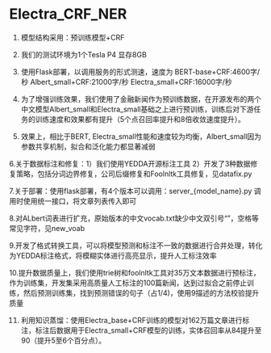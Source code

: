 # Electra_CRF_NER
1. 模型结构采用：预训练模型+CRF

2. 我们的测试环境为1个Tesla P4 显存8GB

3. 使用Flask部署，以调用服务的形式测速，速度为 BERT-base+CRF:4600字/秒 Albert_small+CRF:21000字/秒 Electra_small+CRF:16000字/秒

4. 为了增强训练效果，我们使用了金融新闻作为预训练数据，在开源发布的两个中文模型Albert_small和Electra_small基础之上进行预训练，训练后对下游任务的训练速度和效果都有提升（5个点召回率提升和8倍收敛速度提升）。

5. 效果上，相比于BERT, Electra_small性能和速度较为均衡，Albert_small因为参数共享机制，拟合和泛化能力都显著减弱

 6.关于数据标注和修复：1）我们使用YEDDA开源标注工具 2）开发了3种数据修复策略，包括分词边界修复，公司后缀修复和Foolnltk工具修复，见datafix.py

 7.关于部署：使用flask部署，有4个版本可以调用：server_{model_name}.py 调用时使用统一接口，将文章列表传入即可

 8.对ALbert词表进行扩充，原始版本的中文vocab.txt缺少中文双引号“”，空格等常见字符，见new_voab

 9.开发了格式转换工具，可以将模型预测和标注不一致的数据进行合并处理，转化为YEDDA标注格式，将模糊实体进行高亮显示，提升人工标注效率

 10.提升数据质量上，我们使用trie树和foolnltk工具对35万文本数据进行预标注，作为训练集，开发集采用高质量人工标注的100篇新闻，达到过拟合之前停止训练，然后预测训练集，找到预测错误的句子（占1/4)，使用9描述的方法校验提升质量

11. 利用知识蒸馏：使用Electra_base+CRF训练的模型对162万篇文章进行标注，标注后数据用于Electra_small+CRF模型的训练，实体召回率从84提升至90（提升5至6个百分点）。
